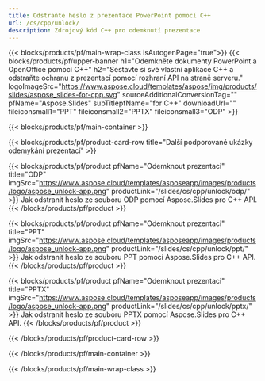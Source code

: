 ```yaml
---
title: Odstraňte heslo z prezentace PowerPoint pomocí C++
url: /cs/cpp/unlock/
description: Zdrojový kód C++ pro odemknutí prezentace
---
```


{{< blocks/products/pf/main-wrap-class isAutogenPage="true">}}
{{< blocks/products/pf/upper-banner h1="Odemkněte dokumenty PowerPoint a OpenOffice pomocí C++" h2="Sestavte si své vlastní aplikace C++ a odstraňte ochranu z prezentací pomocí rozhraní API na straně serveru." logoImageSrc="https://www.aspose.cloud/templates/aspose/img/products/slides/aspose_slides-for-cpp.svg" sourceAdditionalConversionTag="" pfName="Aspose.Slides" subTitlepfName="for C++" downloadUrl="" fileiconsmall1="PPT" fileiconsmall2="PPTX" fileiconsmall3="ODP" >}}

{{< blocks/products/pf/main-container >}}

{{< blocks/products/pf/product-card-row title="Další podporované ukázky odemykání prezentací" >}}

{{< blocks/products/pf/product pfName="Odemknout prezentaci" title="ODP" imgSrc="https://www.aspose.cloud/templates/asposeapp/images/products/logo/aspose_unlock-app.png" productLink="/slides/cs/cpp/unlock/odp/" >}}
Jak odstranit heslo ze souboru ODP pomocí Aspose.Slides pro C++ API.
{{< /blocks/products/pf/product >}}

{{< blocks/products/pf/product pfName="Odemknout prezentaci" title="PPT" imgSrc="https://www.aspose.cloud/templates/asposeapp/images/products/logo/aspose_unlock-app.png" productLink="/slides/cs/cpp/unlock/ppt/" >}}
Jak odstranit heslo ze souboru PPT pomocí Aspose.Slides pro C++ API.
{{< /blocks/products/pf/product >}}

{{< blocks/products/pf/product pfName="Odemknout prezentaci" title="PPTX" imgSrc="https://www.aspose.cloud/templates/asposeapp/images/products/logo/aspose_unlock-app.png" productLink="/slides/cs/cpp/unlock/pptx/" >}}
Jak odstranit heslo ze souboru PPTX pomocí Aspose.Slides pro C++ API.
{{< /blocks/products/pf/product >}}



{{< /blocks/products/pf/product-card-row >}}

{{< /blocks/products/pf/main-container >}}
    
{{< /blocks/products/pf/main-wrap-class >}}